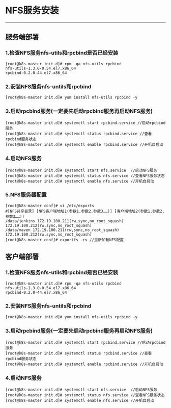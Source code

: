# NFS服务安装
---
## 服务端部署
### 1.检查NFS服务nfs-utils和rpcbind是否已经安装
```
[root@k8s-master init.d]# rpm -qa nfs-utils rpcbind
nfs-utils-1.3.0-0.54.el7.x86_64
rpcbind-0.2.0-44.el7.x86_64
```
### 2.安装NFS服务nfs-untils和rpcbind
```
[root@k8s-master init.d]# yum install nfs-utils rpcbind -y
```
### 3.启动rpcbind服务(一定要先启动rpcbind服务再启动NFS服务)
```
[root@k8s-master init.d]# systemctl start rpcbind.service //启动rpcbind服务
[root@k8s-master init.d]# systemctl status rpcbind.service //查看rpcbind服务状态
[root@k8s-master init.d]# systemctl enable rpcbind.service //开机自启动
```
### 4.启动NFS服务
```
[root@k8s-master init.d]# systemctl start nfs.service  //启动NFS服务
[root@k8s-master init.d]# systemctl status nfs.service //查看NFS服务状态
[root@k8s-master init.d]# systemctl enable nfs.service //开机自启动
```
### 5.NFS服务器配置
```
[root@k8s-master conf]# vi /etc/exports
#[NFS共享目录] [NFS客户端地址1(参数1,参数2,参数3……)] [客户端地址2(参数1,参数2,参数3……)]
/data/jenkins 172.19.100.211(rw,sync,no_root_squash) 172.19.100.212(rw,sync,no_root_squash)
/data/maven 172.19.100.211(rw,sync,no_root_squash) 172.19.100.212(rw,sync,no_root_squash)
[root@k8s-master conf]# exportfs -rv //重新加载NFS配置
```
## 客户端部署
### 1.检查NFS服务nfs-utils和rpcbind是否已经安装
```
[root@k8s-master init.d]# rpm -qa nfs-utils rpcbind
nfs-utils-1.3.0-0.54.el7.x86_64
rpcbind-0.2.0-44.el7.x86_64
```
### 2.安装NFS服务nfs-untils和rpcbind
```
[root@k8s-master init.d]# yum install nfs-utils rpcbind -y
```
### 3.启动rpcbind服务(一定要先启动rpcbind服务再启动NFS服务)
```
[root@k8s-master init.d]# systemctl start rpcbind.service //启动rpcbind服务
[root@k8s-master init.d]# systemctl status rpcbind.service //查看rpcbind服务状态
[root@k8s-master init.d]# systemctl enable rpcbind.service //开机自启动
```
### 4.启动NFS服务
```
[root@k8s-master init.d]# systemctl start nfs.service  //启动NFS服务
[root@k8s-master init.d]# systemctl status nfs.service //查看NFS服务状态
[root@k8s-master init.d]# systemctl enable nfs.service //开机自启动
```
